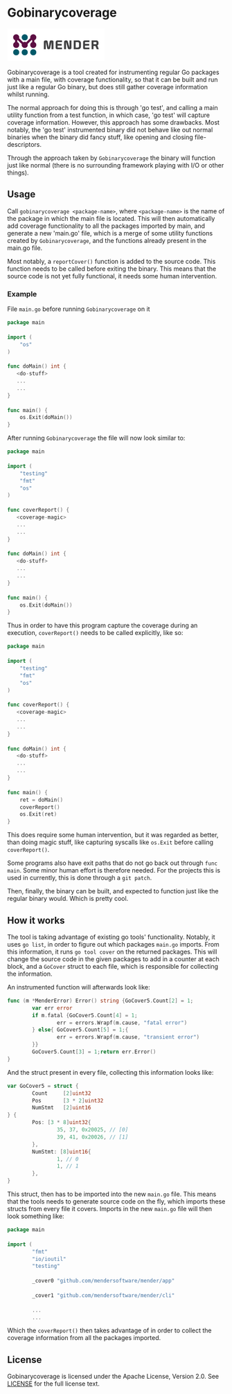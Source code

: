 Gobinarycoverage
==============================================

![Mender logo](resources/images/mender_logo.png)

Gobinarycoverage is a tool created for instrumenting regular Go packages with a
main file, with coverage functionality, so that it can be built and run just
like a regular Go binary, but does still gather coverage information whilst
running.

The normal approach for doing this is through 'go test', and calling a main
utility function from a test function, in which case, 'go test' will capture
coverage information. However, this approach has some drawbacks. Most notably,
the 'go test' instrumented binary did not behave like out normal binaries when
the binary did fancy stuff, like opening and closing file-descriptors.

Through the approach taken by `Gobinarycoverage` the binary will function just
like normal (there is no surrounding framework playing with I/O or other
things).


## Usage

Call `gobinarycoverage <package-name>`, where `<package-name>` is the name of
the package in which the main file is located. This will then automatically add
coverage functionality to all the packages imported by main, and generate a new
'main.go' file, which is a merge of some utility functions created by
`Gobinarycoverage`, and the functions already present in the main.go file.

Most notably, a `reportCover()` function is added to the source code. This
function needs to be called before exiting the binary. This means that the
source code is not yet fully functional, it needs some human intervention.

### Example

File `main.go` before running `Gobinarycoverage` on it
```go
package main

import (
    "os"
)

func doMain() int {
   <do-stuff>
   ...
   ...
}

func main() {
    os.Exit(doMain())
}
```

After running `Gobinarycoverage` the file will now look similar to:
```go
package main

import (
    "testing"
    "fmt"
    "os"
)

func coverReport() {
   <coverage-magic>
   ...
   ...
}

func doMain() int {
   <do-stuff>
   ...
   ...
}

func main() {
    os.Exit(doMain())
}

```

Thus in order to have this program capture the coverage during an execution,
`coverReport()` needs to be called explicitly, like so:

```go
package main

import (
    "testing"
    "fmt"
    "os"
)

func coverReport() {
   <coverage-magic>
   ...
   ...
}

func doMain() int {
   <do-stuff>
   ...
   ...
}

func main() {
    ret = doMain()
    coverReport()
    os.Exit(ret)
}

```

This does require some human intervention, but it was regarded as better, than
doing magic stuff, like capturing syscalls like `os.Exit` before calling
`coverReport()`.

Some programs also have exit paths that do not go back out through `func main`.
Some minor human effort is therefore needed. For the projects this is used in
currently, this is done through a `git patch`.

Then, finally, the binary can be built, and expected to function just like the
regular binary would. Which is pretty cool.

## How it works

The tool is taking advantage of existing go tools' functionality. Notably, it
uses `go list`, in order to figure out which packages `main.go` imports. From
this information, it runs `go tool cover` on the returned packages. This will
change the source code in the given packages to add in a counter at each block,
and a `GoCover` struct to each file, which is responsible for collecting the
information.

An instrumented function will afterwards look like:

```go
func (m *MenderError) Error() string {GoCover5.Count[2] = 1;
        var err error
        if m.fatal {GoCover5.Count[4] = 1;
                err = errors.Wrapf(m.cause, "fatal error")
        } else{ GoCover5.Count[5] = 1;{
                err = errors.Wrapf(m.cause, "transient error")
        }}
        GoCover5.Count[3] = 1;return err.Error()
}
```

And the struct present in every file, collecting this information looks like:

```go
var GoCover5 = struct {
        Count     [2]uint32
        Pos       [3 * 2]uint32
        NumStmt   [2]uint16
} {
        Pos: [3 * 8]uint32{
                35, 37, 0x20025, // [0]
                39, 41, 0x20026, // [1]
        },
        NumStmt: [8]uint16{
                1, // 0
                1, // 1
        },
}
```

This struct, then has to be imported into the new `main.go` file. This means
that the tools needs to generate source code on the fly, which imports these
structs from every file it covers. Imports in the new `main.go` file will then
look something like:

```go
package main

import (
        "fmt"
        "io/ioutil"
        "testing"

        _cover0 "github.com/mendersoftware/mender/app"

        _cover1 "github.com/mendersoftware/mender/cli"
        
        ...
        ...

```

Which the `coverReport()` then takes advantage of in order to collect the
coverage information from all the packages imported.

## License

Gobinarycoverage is licensed under the Apache License, Version 2.0. See
[LICENSE](https://github.com/mendersoftware/mender/blob/master/LICENSE) for the
full license text.
